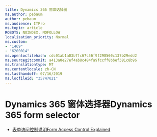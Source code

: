 ```yaml
---
title: Dynamics 365 窗体选择器
ms.author: pebaum
author: pebaum
ms.audience: ITPro
ms.topic: article
ROBOTS: NOINDEX, NOFOLLOW
localization_priority: Normal
ms.custom:
- "1469"
- "6200014"
ms.openlocfilehash: cdc01ab1a03b7fc67c56f9f298560c137b29edd2
ms.sourcegitcommit: a413a0e27ef4ab8c484fa9fccff8bbef381c8b96
ms.translationtype: MT
ms.contentlocale: zh-CN
ms.lasthandoff: 07/16/2019
ms.locfileid: "35747021"
---
```

# <a name="dynamics-365-form-selector"></a><span data-ttu-id="2aea7-102">Dynamics 365 窗体选择器</span><span class="sxs-lookup"><span data-stu-id="2aea7-102">Dynamics 365 form selector</span></span>

* [<span data-ttu-id="2aea7-103">表单访问控制说明</span><span class="sxs-lookup"><span data-stu-id="2aea7-103">Form Access Control Explained</span></span>](https://docs.microsoft.com/dynamics365/customer-engagement/customize/control-access-forms)
